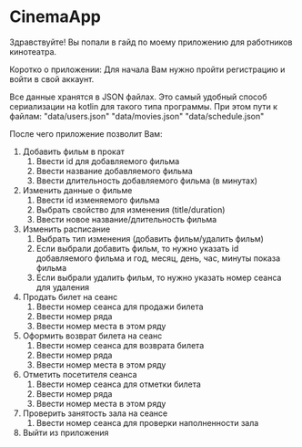 # CinemaApp
Здравствуйте! Вы попали в гайд по моему приложению для работников кинотеатра.

Коротко о приложении:
Для начала Вам нужно пройти регистрацию и войти в свой аккаунт.

Все данные хранятся в JSON файлах. Это самый удобный способ сериализации на kotlin для такого типа программы.
При этом пути к файлам:
"data/users.json"
"data/movies.json"
"data/schedule.json"

После чего приложение позволит Вам:
  1. Добавить фильм в прокат
     1. Ввести id для добавляемого фильма
     2. Ввести название добавляемого фильма
     3. Ввести длительность добавляемого фильма (в минутах)
  2. Изменить данные о фильме
     1. Ввести id изменяемого фильма
     2. Выбрать свойство для изменения (title/duration)
     3. Ввести новое название/длительность фильма
  3. Изменить расписание
     1. Выбрать тип изменения (добавить фильм/удалить фильм)
     2. Если выбрали добавить фильм, то нужно указать id добавляемого фильма и год, месяц, день, час, минуты показа фильма
     3. Если выбрали удалить фильм, то нужно указать номер сеанса для удаления
  4. Продать билет на сеанс
     1. Ввести номер сеанса для продажи билета
     2. Ввести номер ряда
     3. Ввести номер места в этом ряду
  5. Оформить возврат билета на сеанс
     1. Ввести номер сеанса для возврата билета
     2. Ввести номер ряда
     3. Ввести номер места в этом ряду
  6. Отметить посетителя сеанса
     1. Ввести номер сеанса для отметки билета
     2. Ввести номер ряда
     3. Ввести номер места в этом ряду
  7. Проверить занятость зала на сеансе
     1. Ввести номер сеанса для проверки наполненности зала
  8. Выйти из приложения
